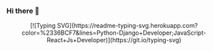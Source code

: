 ### Hi there 👋

<p align="center">
  [![Typing SVG](https://readme-typing-svg.herokuapp.com?color=%2336BCF7&lines=Python-Django+Developer;JavaScript-React+Js+Developer)](https://git.io/typing-svg)
</p>

<!--
**sadeghesfahani/sadeghesfahani** is a ✨ _special_ ✨ repository because its `README.md` (this file) appears on your GitHub profile.

Here are some ideas to get you started:

- 🔭 I’m currently working on ...
- 🌱 I’m currently learning ...
- 👯 I’m looking to collaborate on ...
- 🤔 I’m looking for help with ...
- 💬 Ask me about ...
- 📫 How to reach me: ...
- 😄 Pronouns: ...
- ⚡ Fun fact: ...
-->
